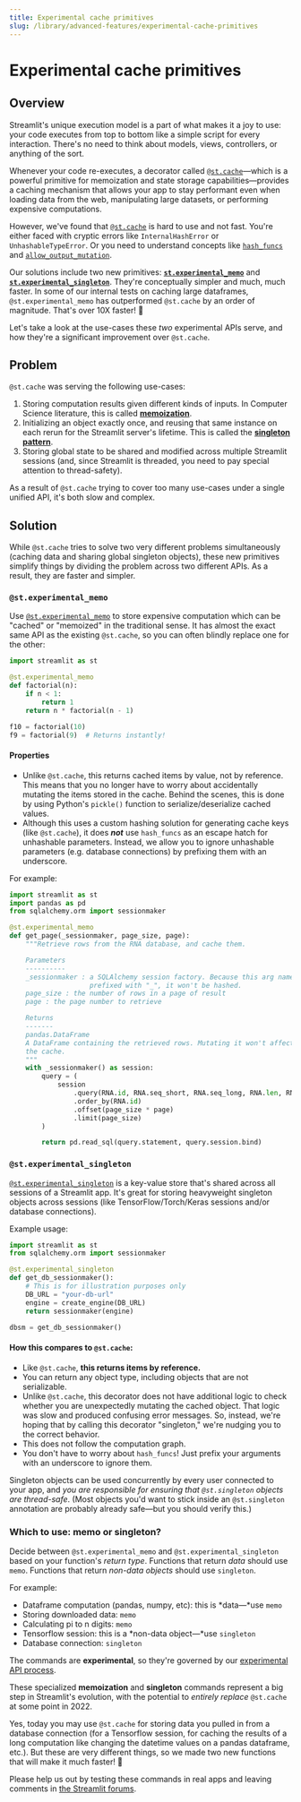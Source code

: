 ```yaml
---
title: Experimental cache primitives
slug: /library/advanced-features/experimental-cache-primitives
---
```


# Experimental cache primitives

## Overview

Streamlit's unique execution model is a part of what makes it a joy to use: your code executes from top to bottom like a simple script for every interaction. There's no need to think about models, views, controllers, or anything of the sort.

Whenever your code re-executes, a decorator called [`@st.cache`](/library/api-reference/performance/st.cache)—which is a powerful primitive for memoization and state storage capabilities—provides a caching mechanism that allows your app to stay performant even when loading data from the web, manipulating large datasets, or performing expensive computations.

However, we've found that [`@st.cache`](/library/advanced-features/caching) is hard to use and not fast. You're either faced with cryptic errors like `InternalHashError` or `UnhashableTypeError`. Or you need to understand concepts like [`hash_funcs`](/library/advanced-features/caching#the-hash_funcs-parameter) and [`allow_output_mutation`](/library/advanced-features/caching#example-1-pass-a-database-connection-around).

Our solutions include two new primitives: [**`st.experimental_memo`**](/library/api-reference/performance/st.experimental_memo) and [**`st.experimental_singleton`**](/library/api-reference/performance/st.experimental_singleton). They're conceptually simpler and much, much faster. In some of our internal tests on caching large dataframes, `@st.experimental_memo` has outperformed `@st.cache` by an order of magnitude. That's over 10X faster! 🚀

Let's take a look at the use-cases these _two_ experimental APIs serve, and how they're a significant improvement over `@st.cache`.

## Problem

`@st.cache` was serving the following use-cases:

1. Storing computation results given different kinds of inputs. In Computer Science literature, this is called [**memoization**](https://en.wikipedia.org/wiki/Memoization).
2. Initializing an object exactly once, and reusing that same instance on each rerun for the Streamlit server's lifetime. This is called the [**singleton pattern**](https://en.wikipedia.org/wiki/Singleton_pattern).
3. Storing global state to be shared and modified across multiple Streamlit sessions (and, since Streamlit is threaded, you need to pay special attention to thread-safety).

As a result of `@st.cache` trying to cover too many use-cases under a single unified API, it's both slow and complex.

## Solution

While `@st.cache` tries to solve two very different problems simultaneously (caching data and sharing global singleton objects), these new primitives simplify things by dividing the problem across two different APIs. As a result, they are faster and simpler.

### `@st.experimental_memo`

Use [`@st.experimental_memo`](/library/api-reference/performance/st.experimental_memo) to store expensive computation which can be "cached" or "memoized" in the traditional sense. It has almost the exact same API as the existing `@st.cache`, so you can often blindly replace one for the other:

```python
import streamlit as st

@st.experimental_memo
def factorial(n):
	if n < 1:
		return 1
	return n * factorial(n - 1)

f10 = factorial(10)
f9 = factorial(9)  # Returns instantly!
```

#### Properties

- Unlike `@st.cache`, this returns cached items by value, not by reference. This means that you no longer have to worry about accidentally mutating the items stored in the cache. Behind the scenes, this is done by using Python's `pickle()` function to serialize/deserialize cached values.
- Although this uses a custom hashing solution for generating cache keys (like `@st.cache`), it does **_not_** use `hash_funcs` as an escape hatch for unhashable parameters. Instead, we allow you to ignore unhashable parameters (e.g. database connections) by prefixing them with an underscore.

For example:

```python
import streamlit as st
import pandas as pd
from sqlalchemy.orm import sessionmaker

@st.experimental_memo
def get_page(_sessionmaker, page_size, page):
	"""Retrieve rows from the RNA database, and cache them.

	Parameters
	----------
	_sessionmaker : a SQLAlchemy session factory. Because this arg name is
	                prefixed with "_", it won't be hashed.
	page_size : the number of rows in a page of result
	page : the page number to retrieve

	Returns
	-------
	pandas.DataFrame
	A DataFrame containing the retrieved rows. Mutating it won't affect
	the cache.
	"""
	with _sessionmaker() as session:
		query = (
			session
				.query(RNA.id, RNA.seq_short, RNA.seq_long, RNA.len, RNA.upi)
				.order_by(RNA.id)
				.offset(page_size * page)
				.limit(page_size)
		)

		return pd.read_sql(query.statement, query.session.bind)
```

### `@st.experimental_singleton`

[`@st.experimental_singleton`](/library/api-reference/performance/st.experimental_singleton) is a key-value store that's shared across all sessions of a Streamlit app. It's great for storing heavyweight singleton objects across sessions (like TensorFlow/Torch/Keras sessions and/or database connections).

Example usage:

```python
import streamlit as st
from sqlalchemy.orm import sessionmaker

@st.experimental_singleton
def get_db_sessionmaker():
	# This is for illustration purposes only
	DB_URL = "your-db-url"
	engine = create_engine(DB_URL)
	return sessionmaker(engine)

dbsm = get_db_sessionmaker()
```

#### How this compares to `@st.cache`:

- Like `@st.cache`, **this returns items by reference.**
- You can return any object type, including objects that are not serializable.
- Unlike `@st.cache`, this decorator does not have additional logic to check whether you are unexpectedly mutating the cached object. That logic was slow and produced confusing error messages. So, instead, we're hoping that by calling this decorator "singleton," we're nudging you to the correct behavior.
- This does not follow the computation graph.
- You don't have to worry about `hash_funcs`! Just prefix your arguments with an underscore to ignore them.

<Warning>

Singleton objects can be used concurrently by every user connected to your app, and _you are responsible for ensuring that `@st.singleton` objects are thread-safe_. (Most objects you'd want to stick inside an `@st.singleton` annotation are probably already safe—but you should verify this.)

</Warning>

### Which to use: memo or singleton?

Decide between `@st.experimental_memo` and `@st.experimental_singleton` based on your function's _return type_. Functions that return _data_ should use `memo`. Functions that return _non-data objects_ should use `singleton`.

For example:

- Dataframe computation (pandas, numpy, etc): this is *data—*use `memo`
- Storing downloaded data: `memo`
- Calculating pi to n digits: `memo`
- Tensorflow session: this is a *non-data object—*use `singleton`
- Database connection: `singleton`

<Note>

The commands are **experimental**, so they're governed by our [experimental API process](/library/advanced-features/prerelease#experimental).

</Note>

These specialized **memoization** and **singleton** commands represent a big step in Streamlit's evolution, with the potential to _entirely replace_ `@st.cache` at some point in 2022.

Yes, today you may use `@st.cache` for storing data you pulled in from a database connection (for a Tensorflow session, for caching the results of a long computation like changing the datetime values on a pandas dataframe, etc.). But these are very different things, so we made two new functions that will make it much faster! 💨

Please help us out by testing these commands in real apps and leaving comments in [the Streamlit forums](https://discuss.streamlit.io/).
